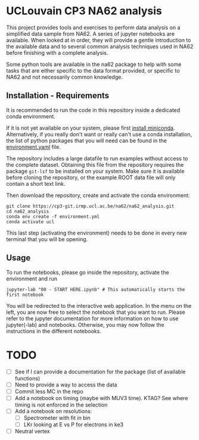 # UCLouvain CP3 NA62 analysis

This project provides tools and exercises to perform data analysis on a simplified data sample from NA62.
A series of jupyter notebooks are available. When looked at in order, they will provide a gentle introduction to the available data and to
several common analysis techniques used in NA62 before finishing with a complete analysis.

Some python tools are available in the na62 package to help with some tasks that are either specific to the data format provided, or specific to NA62 and not necessarily common knowledge.

## Installation - Requirements
It is recommended to run the code in this repository inside a dedicated conda environment.

If it is not yet available on your system, please first [install miniconda](https://conda.io/projects/conda/en/stable/user-guide/install/index.html).
Alternatively, if you really don't want or really can't use a conda installation, the list of python packages that you will need can be found in the [environment.yaml](environment.yml) file.

The repository includes a large datafile to run examples without access to the complete dataset. Obtaining this file from the repository requires the package `git-lsf` to be installed on your system. Make sure it is available before cloning the repository, or the example ROOT data file will only contain a short text link.

Then download the repository, create and activate the conda environment:
```
git clone https://cp3-git.irmp.ucl.ac.be/na62/na62_analysis.git
cd na62_analysis
conda env create -f environment.yml
conda activate ucl
```

This last step (activating the environment) needs to be done in every new terminal that you will be opening.

## Usage
To run the notebooks, please go inside the repository, activate the environment and run
```
jupyter-lab "00 - START HERE.ipynb" # This automatically starts the first notebook
```

You will be redirected to the interactive web application. In the menu on the left, you are now free to select the notebook that you want to run.
Please refer to the jupyter documentation for more information on how to use jupyter(-lab) and notebooks.
Otherwise, you may now follow the instructions in the different notebooks.


# TODO
 - [ ] See if I can provide a documentation for the package (list of available functions)
 - [ ] Need to provide a way to access the data
 - [ ] Commit less MC in the repo
 - [ ] Add a notebook on timing (maybe with MUV3 time). KTAG? See where timing is not enforced in the selection
 - [ ] Add a notebook on resolutions:
   - [ ] Spectrometer with fit in bin
   - [ ] LKr looking at E vs P for electrons in ke3
 - [ ] Neutral vertex